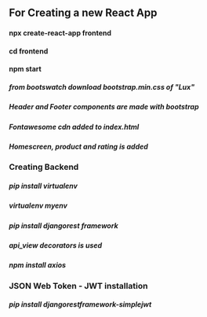## For Creating a new React App

#### npx create-react-app frontend
#### cd frontend
#### npm start

##### from bootswatch download bootstrap.min.css of "Lux"

##### Header and Footer components are made with bootstrap
<!-- 
Navbar -> bg="dark" variant="dark" expand="lg" collapseOnSelect 
-->

##### Fontawesome cdn added to index.html
<!-- <link rel="stylesheet" href="https://cdnjs.cloudflare.com/ajax/libs/font-awesome/5.15.4/css/all.min.css"/> -->

##### Homescreen, product and rating is added

<!-- npm install react-router-dom react-router-bootstrap -->
<!-- import { BrowserRouter as Router, Route } from 'react-router-dom' -->
<!-- change the "div" in the App to "Router" -->

### Creating Backend
##### pip install virtualenv
##### virtualenv myenv

##### pip install djangorest framework 
##### api_view decorators is used

##### npm install axios

<!-- add "proxy": "<django backend url>" to package.json -->
<!-- drawsql.app site is useful :) -->
<!-- add to chrome redux dev tools and open redux tab at inspect section -->
<!-- npm install redux react-redux redux-thunk redux-devtools-extension-->

<!-- CONSTANT -> REDUCER -> STORE -> ACTIONS -> SCREEN -->
<!-- CONSTANT -> REDUCER -> STORE -> ACTIONS -> STORE (LS'den veri alırken) -> SCREEN --> 

### JSON Web Token - JWT installation
##### pip install djangorestframework-simplejwt
<!-- "Authorization" and "Bearer <accessToken>" for Headers at POSTMAN or MODHEADER and send request user profile-->